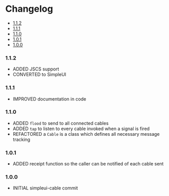 <!-- START doctoc generated TOC please keep comment here to allow auto update -->
<!-- DON'T EDIT THIS SECTION, INSTEAD RE-RUN doctoc TO UPDATE -->
# Changelog

- [1.1.2](#112)
- [1.1.1](#111)
- [1.1.0](#110)
- [1.0.1](#101)
- [1.0.0](#100)

<!-- END doctoc generated TOC please keep comment here to allow auto update -->

### 1.1.2

- ADDED JSCS support
- CONVERTED to SimpleUI

### 1.1.1

- IMPROVED documentation in code

### 1.1.0

- ADDED `flood` to send to all connected cables
- ADDED `tap` to listen to every cable invoked when a signal is fired
- REFACTORED a `Cable` is a class which defines all necessary message tracking

### 1.0.1

- ADDED receipt function so the caller can be notified of each cable sent

### 1.0.0

- INITIAL simpleui-cable commit
